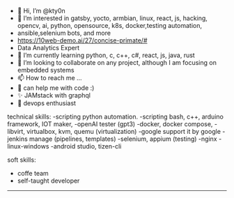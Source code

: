 

- 👋 Hi, I’m @kty0n
- 👀 I’m interested in gatsby, yocto, armbian, linux, react, js, hacking, opencv, ai, python, opensource, k8s, docker,testing automation,
- ansible,selenium bots, and more
- https://10web-demo.ai/27/concise-primate/#
- Data Analytics Expert
- 🌱 I’m currently learning python, c, c++, c#, react, js, java, rust
- 💞️ I’m looking to collaborate on any project, although I am focusing on embedded systems
- 📫 How to reach me ...
- 👋 can help me with code :)
- ✨ JAMstack with graphql
- 🌱 devops enthusiast

technical skills:
-scripting python automation.
-scripting bash, c++, arduino framework, IOT maker,
-openAI tester (gpt3)
-docker, docker compose, 
-libvirt, virtualbox, kvm, quemu (virtualization)
-google support it by google
-jenkins manage  (pipelines, templates)
-selenium, appium (testing)
-nginx
-linux-windows
-android studio, tizen-cli


soft skills:
- coffe team
- self-taught developer
-------------------------------------------------------------------------------------------------------------------------------------------------------------------




<!---
ktorion/ktorion is a ✨ special ✨ repository because its `README.md` (this file) appears on your GitHub profile.
You can click the Preview link to take a look at your changes.
--->
